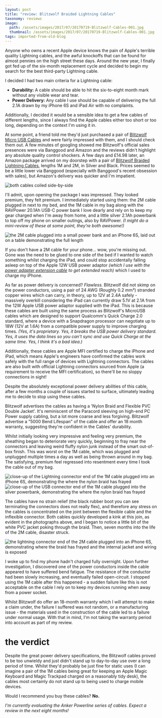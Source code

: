 ```yaml
---
layout: post
title: "review: Blitzwolf Braided Lightning Cables"
taxonomy: reviews
image:
  path: /assets/images/2017/07/20170719-Blitzwolf-Cables-001.jpg
  thumbnail: /assets/images/2017/07/20170719-Blitzwolf-Cables-001.jpg
tags: imported-from-old-blog
---
```


Anyone who owns a recent Apple device knows the pain of Apple's terrible quality Lightning cables, and the awful knockoffs that can be found for almost pennies on the high street these days. Around the new year, I finally got fed up of the six-month replacement cycle and decided to begin my search for the best third-party Lightning cable.

I decided I had two main criteria for a Lightning cable:

 - **Durability:** A cable should be able to hit the six-to-eight month mark without any visible wear and tear.
 - **Power Delivery:** Any cable I use should be capable of delivering the full 2.1A drawn by my iPhone 6S and iPad Air with no complaints.

Additionally, I decided it would be a sensible idea to get a few cables of different lengths, since I always find the Apple cables either too short or too long, depending on the context I'm using it in.

At some point, a friend told me they'd just purchased a pair of [Blitzwolf Micro USB Cables][1] and were fairly impressed with them, and I should check them out. A few minutes of googling showed me Blitzwolf's official sales presences were via Banggood and Amazon and the reviews didn't highlight any absolute quality control shockers. A few days and £14.98 later, an Amazon package arrived on my doorstep with a pair of [Blitzwolf Braided Lightning Cables][2], lengths 1M and 2M, in Silver and Black. Prices seemed to be a little lower via Banggood (especially with Banggood's recent obsession with sales), but Amazon's delivery was quicker and I'm impatient.

![both cables coiled side-by-side](/assets/images/2017/07/20170719-Blitzwolf-Cables-002-2.jpg)

I'll admit, upon opening the package I was impressed. They looked premium, they felt premium. I immediately started using them: the 2M cable plugged in next to my bed, and the 1M cable in my bag along with the RAVPower 20.1Ah USB-C power bank I love dearly and rely on to keep my gear charged when I'm away from home, and a little silver 2.1Ah powerbank to top off my phone on smaller outings, also by RAVPower. _(I might do a mini-review of these at some point, they're both awesome!)_

![the 2M cable plugged into a small power bank and an iPhone 6S, laid out on a table demonstrating the full length](/assets/images/2017/07/20170719-Blitzwolf-Cables-007-2.jpg)

If you don't have a 2M cable for your phone... wow, you're missing out. Gone was the need to be glued to one side of the bed if I wanted to watch something whilst charging the iPad, and could stop accidentally falling asleep on top of the Apple 12W USB power adaptor _(which I use with the [power adapter extension cable][3] to get extended reach)_ which I used to charge my iPhone.

As far as power delivery is concerned? _Flawless._ Blitzwolf did not skimp on the power conductors, using a pair of 24 AWG (Roughly 0.2 mm²) stranded copper wires which can carry, in theory, up to 12V at 2.4A safely - massively overkill considering the iPad can currently draw 5.1V at 2.1A from the 12W Apple USB power adaptor supplied with the iPad. This is because these cables are built using the same process as Blitzwolf's MicroUSB cables which are designed to support Qualcomm's Quick Charge 2.0 standard, where a device with a Snapdragon processor can negotiate up to 18W (12V at 1.6A) from a compatible power supply to improve charging times. _(Yes, it's proprietary. Yes, it breaks the USB power delivery standard. Yes, it uses the data lines so you can't sync and use Quick Charge at the same time. Yes, I think it's a bad idea.)_

Additionally, these cables are Apple MFI certified to charge the iPhone and iPad, which means Apple's engineers have confirmed the cables work safely with the full range of devices with Lightning connectors. The cables are also built with official Lightning connectors sourced from Apple (a requirement to receive the MFI certification), so there'll be no sloppy connections in sight!

Despite the absolutely exceptional power delivery abilities of this cable, after a few months a couple of issues started to surface, ultimately leading me to decide to stop using these cables.

Blitzwolf advertises the cables as having a 'Nylon Braid and Flexible PVC Double Jacket'. It's reminiscent of the Paracord sleeving on high-end PC Power supply cabling, but a lot more coarse and less forgiving. Blitzwolf advertise a "5000 Bend Lifespan" of the cable and offer an 18 month warranty, suggesting they're confident in the Cables' durability.

Whilst initially looking very impressive and feeling very premium, the sheathing began to deteriorate very quickly, beginning to fray near the connectors and leaving weird fluffy nylon junk instead of the smart out-of-box finish. This was worst on the 1M cable, which was plugged and unplugged multiple times a day as well as being thrown around in my bag. The satisfying, premium feel regressed into resentment every time I took the cable out of my bag.

![close-up of the Lightning connector end of the 1M cable plugged into an iPhone 6S, demonstrating the where the nylon braid has frayed](/assets/images/2017/07/20170719-Blitzwolf-Cables-007-3.jpg)
![close-up of the USB connector end of the 1M cable plugged into the silver powerbank, demonstrating the where the nylon braid has frayed](/assets/images/2017/07/20170719-Blitzwolf-Cables-006.jpg)

The cables have no strain relief (the black rubber boot you can see terminating the connectors does not really flex), and therefore any stress on the cables is concentrated on the joint between the flexible cable and the inflexible connector. Both cables quickly developed a kink at this join, as evident in the photographs above, and I began to notice a little bit of the white PVC jacket poking through the braid. Then, seven months into the life of the 2M cable, disaster struck.

![the lightning connector end of the 2M cable plugged into an iPhone 6S, demonstrating where the braid has frayed and the internal jacket and wiring is exposed](/assets/images/2017/07/20170719-Blitzwolf-Cables-009.jpg)

I woke up to find my phone hadn't charged fully overnight. Upon further investigation, I discovered one of the power conductors inside the cable appeared to have suffered bend fatigue. The resistance of the conductor had been slowly increasing, and eventually failed open-circuit. I stopped using the 1M cable after this happened - a sudden failure like this is not acceptable on the cable I rely on to keep my devices running when away from a power socket.

Whilst Blitzwolf do offer an 18-month warranty which I will attempt to make a claim under, the failure I suffered was not random, or a manufacturing issue - the materials used in the construction of the cable led to a failure under normal usage. With that in mind, I'm not taking the warranty period into account as part of my review.

# the verdict

Despite the great power delivery specifications, the Blitzwolf cables proved to be too unwieldy and just didn't stand up to day-to-day use over a long period of time. Whilst they'd probably be just fine for static uses (I can imagine a pair of the 1M cables being great for keeping an Apple Magic Keyboard and Magic Trackpad charged on a reasonably tidy desk), the cables most certainly do not stand up to being used to charge mobile devices.

Would I recommend you buy these cables? **No.**

_I'm currently evaluating the Anker Powerline series of cables. Expect a review in the next eight months!_

[1]: https://www.blitzwolf.com/BlitzWolf-2.1A-Reversible-Braided-Micro-USB-Cable-Double-Sided-USB-A-Male-to-Double-Sided-Micro-1m-p-45.html
[2]: https://www.blitzwolf.com/Apple-MFI-Certified-BlitzWolf-Lightning-To-USB-Braided-Data-Cable-3.33ft1m-For-iPhone-6-6Plus-5-p-50.html
[3]:https://www.apple.com/uk/shop/product/MK122B/A/power-adapter-extension-cable
